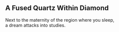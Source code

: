 A Fused Quartz Within Diamond
-----------------------------
Next to the maternity of the region where you sleep,  
a dream attacks into studies.  
